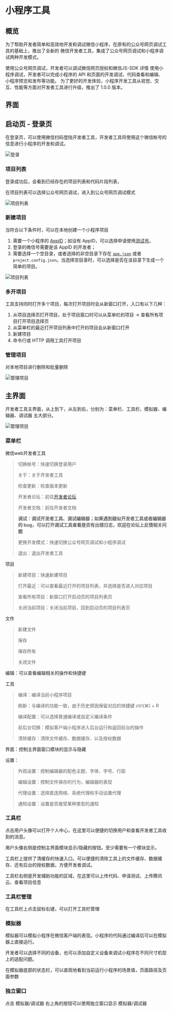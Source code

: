 # 小程序工具

## 概览

为了帮助开发者简单和高效地开发和调试微信小程序，在原有的公众号网页调试工具的基础上，推出了全新的 微信开发者工具，集成了公众号网页调试和小程序调试两种开发模式。

使用公众号网页调试，开发者可以调试微信网页授权和微信JS-SDK 详情 使用小程序调试，开发者可以完成小程序的 API 和页面的开发调试、代码查看和编辑、小程序预览和发布等功能。 为了更好的开发体验，小程序开发工具从视觉、交互、性能等方面对开发者工具进行升级，推出了 1.0.0 版本。

## 界面

## 启动页 - 登录页

在登录页，可以使用微信扫码登陆开发者工具，开发者工具将使用这个微信帐号的信息进行小程序的开发和调试。

![登录](https://developers.weixin.qq.com/miniprogram/dev/devtools/image/devtools2/login.png?t=19030621)

### 项目列表

登录成功后，会看到已经存在的项目列表和代码片段列表，

在项目列表可以选择公众号网页调试，进入到公众号网页调试模式

![项目列表](amWiki/images/lists.PNG)

### 新建项目

当符合以下条件时，可以在本地创建一个小程序项目

1. 需要一个小程序的 [AppID](https://developers.weixin.qq.com/miniprogram/dev/index.html#%E7%94%B3%E8%AF%B7%E5%B8%90%E5%8F%B7)；如没有 AppID，可以选择申请使用[测试号](https://developers.weixin.qq.com/miniprogram/dev/devtools/sandbox.html)。
2. 登录的微信号需要是该 AppID 的开发者；
3. 需要选择一个空目录，或者选择的非空目录下存在 [`app.json`](https://developers.weixin.qq.com/miniprogram/dev/framework/config.html) 或者 `project.config.json`。当选择空目录时，可以选择是否在该目录下生成一个简单的项目。

![项目列表](amWiki/images/createproject.PNG)

### 多开项目

工具支持同时打开多个项目，每次打开项目时会从新窗口打开，入口有以下几种：

1. 从项目选择页打开项目，处于项目窗口时可以从菜单栏的项目 -> 查看所有项目打开项目选择页
2. 从菜单栏的最近打开项目列表中打开的项目会从新窗口打开
3. 新建项目
4. 命令行或 HTTP 调用工具打开项目

### 管理项目

对本地项目进行删除和批量删除

![管理项目](amWiki/images/operateproject.png)

## 主界面

开发者工具主界面，从上到下，从左到右，分别为：菜单栏、工具栏、模拟器、编辑器、调试器 五大部分。

![管理项目](amWiki/images/homepage.png)

### 菜单栏

微信web开发者工具

> 切换帐号：快速切换登录用户
>
> 关于：关于开发者工具
>
> 检查更新：检查版本更新
>
> 开发者论坛：前往[开发者论坛](https://developers.weixin.qq.com/)
>
> 开发者文档：前往开发者文档
>
> **调试：调试开发者工具、调试编辑器；如果遇到疑似开发者工具或者编辑器的 bug，可以打开调试工具查看是否有出错日志，欢迎在论坛上反馈相关问题**
>
> 更换开发模式：快速切换公众号网页调试和小程序调试
>
> 退出：退出开发者工具

项目

> 新建项目：快速新建项目
>
> 打开最近：可以查看最近打开的项目列表，并选择是否进入对应项目
>
> 查看所有项目：新窗口打开启动页的项目列表页
>
> 关闭当前项目：关闭当前项目，回到启动页的项目列表页

文件

> 新建文件
>
> 保存
>
> 保存所有
>
> 关闭文件

编辑：可以查看编辑相关的操作和快捷键

工具

> 编译：编译当前小程序项目
>
> 刷新：与编译的功能一致，由于历史原因保留对应的快捷键 ctrl(⌘) + R
>
> 编译配置：可以选择普通编译或自定义编译条件
>
> 前后台切换：模拟客户端小程序进入后台运行和返回前台的操作
>
> 清除缓存：清除文件缓存、数据缓存、以及授权数据

界面：控制主界面窗口模块的显示与隐藏

设置：

> 外观设置：控制编辑器的配色主题、字体、字号、行距
>
> 编辑设置：控制文件保存的行为，编辑器的表现
>
> 代理设置：选择直连网络、系统代理和手动设置代理
>
> 通知设置：设置是否接受某种类型的通知

### 工具栏

点击用户头像可以打开个人中心，在这里可以便捷的切换用户和查看开发者工具收到的消息。

用户头像右侧是控制主界面模块显示/隐藏的按钮。至少需要有一个模块显示。

工具栏上提供了清缓存的快速入口。可以便捷的清除工具上的文件缓存、数据缓存、还有后台的授权数据，方便开发者调试。

工具栏右侧是开发辅助功能的区域，在这里可以上传代码、申请测试、上传腾讯云、查看项目信息

### 工具栏管理

在工具栏上点击鼠标右键，可以打开工具栏管理

### 模拟器

模拟器可以模拟小程序在微信客户端的表现。小程序的代码通过编译后可以在模拟器上直接运行。

开发者可以选择不同的设备，也可以添加自定义设备来调试小程序在不同尺寸机型上的适配问题。

在模拟器底部的状态栏，可以直观地看到当前运行小程序的场景值，页面路径及页面参数

### 独立窗口

点击 模拟器/调试器 右上角的按钮可以使用独立窗口显示 模拟器/调试器
